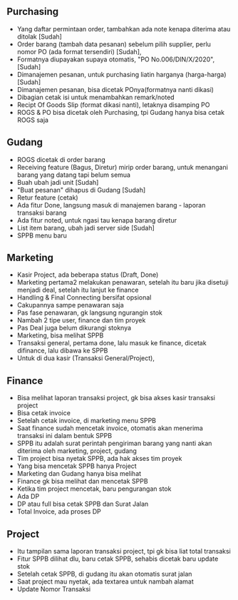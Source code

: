 ## Purchasing

- Yang daftar permintaan order, tambahkan ada note kenapa diterima atau ditolak [Sudah]
- Order barang (tambah data pesanan) sebelum pilih supplier, perlu nomor PO (ada format tersendiri) [Sudah],
- Formatnya diupayakan supaya otomatis, "PO No.006/DIN/X/2020", [Sudah]
- Dimanajemen pesanan, untuk purchasing liatin harganya (harga-harga) [Sudah]
- Dimanajemen pesanan, bisa dicetak POnya(formatnya nanti dikasi)
- Dibagian cetak isi untuk menambahkan remark/noted
- Recipt Of Goods Slip (format dikasi nanti), letaknya disamping PO
- ROGS & PO bisa dicetak oleh Purchasing, tpi Gudang hanya bisa cetak ROGS saja

## Gudang

- ROGS dicetak di order barang
- Receiving feature (Bagus, Diretur) mirip order barang, untuk menangani barang yang datang tapi belum semua
- Buah ubah jadi unit [Sudah]
- "Buat pesanan" dihapus di Gudang [Sudah]
- Retur feature (cetak)
- Ada fitur Done, langsung masuk di manajemen barang - laporan transaksi barang
- Ada fitur noted, untuk ngasi tau kenapa barang diretur
- List item barang, ubah jadi server side [Sudah]
- SPPB menu baru

## Marketing

- Kasir Project, ada beberapa status (Draft, Done)
- Marketing pertama2 melakukan penawaran, setelah itu baru jika disetuji menjadi deal, setelah itu lanjut ke finance
- Handling & Final Connecting bersifat opsional
- Cakupannya sampe penawaran saja
- Pas fase penawaran, gk langsung ngurangin stok
- Nambah 2 tipe user, finance dan tim proyek
- Pas Deal juga belum dikurangi stoknya
- Marketing, bisa melihat SPPB
- Transaksi general, pertama done, lalu masuk ke finance, dicetak difinance, lalu dibawa ke SPPB
- Untuk di dua kasir (Transaksi General/Project),

## Finance

- Bisa melihat laporan transaksi project, gk bisa akses kasir transaksi project
- Bisa cetak invoice
- Setelah cetak invoice, di marketing menu SPPB
- Saat finance sudah mencetak invoice, otomatis akan menerima transaksi ini dalam bentuk SPPB
- SPPB itu adalah surat perintah pengiriman barang yang nanti akan diterima oleh marketing, project, gudang
- Tim project bisa nyetak SPPB, ada hak akses tim proyek
- Yang bisa mencetak SPPB hanya Project
- Marketing dan Gudang hanya bisa melihat
- Finance gk bisa melihat dan mencetak SPPB
- Ketika tim project mencetak, baru pengurangan stok
- Ada DP
- DP atau full bisa cetak SPPB dan Surat Jalan
- Total Invoice, ada proses DP

## Project

- Itu tampilan sama laporan transaksi project, tpi gk bisa liat total transaksi
- Fitur SPPB dilihat dlu, baru cetak SPPB, sehabis dicetak baru update stok
- Setelah cetak SPPB, di gudang itu akan otomatis surat jalan
- Saat project mau nyetak, ada textarea untuk nambah alamat
- Update Nomor Transaksi
